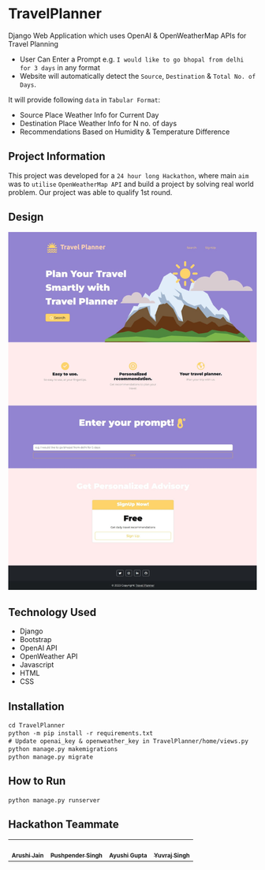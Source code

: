 # TravelPlanner
Django Web Application which uses OpenAI &amp; OpenWeatherMap APIs for Travel Planning 

- User Can Enter a Prompt e.g. `I would like to go bhopal from delhi for 3 days` in any format
- Website will automatically detect the `Source`, `Destination` & `Total No. of Days`.

It will provide following `data` in `Tabular Format`:

- Source Place Weather Info for Current Day
- Destination Place Weather Info for N no. of days
- Recommendations Based on Humidity & Temperature Difference

## Project Information
This project was developed for a `24 hour long Hackathon`, where main `aim` was to `utilise` `OpenWeatherMap API` and build a project by solving real world problem.
Our project was able to qualify 1st round.

## Design
![Design](Design/Design.JPG)

## Technology Used
- Django
- Bootstrap
- OpenAI API
- OpenWeather API
- Javascript
- HTML
- CSS

## Installation
```
cd TravelPlanner
python -m pip install -r requirements.txt
# Update openai_key & openweather_key in TravelPlanner/home/views.py
python manage.py makemigrations
python manage.py migrate
```

## How to Run
```
python manage.py runserver 
```

## Hackathon Teammate
<table>
<tr>

<td align="center">
    <a href="https://github.com/arushi167">
        <kbd><img src="https://avatars3.githubusercontent.com/arushi167?size=400" width="100px;" alt=""/></kbd><br />
        <sub><b>Arushi Jain</b></sub>
    </a><br />
</td>

<td align="center">
    <a href="https://github.com/PushpenderIndia">
        <kbd><img src="https://avatars3.githubusercontent.com/PushpenderIndia?size=400" width="100px;" alt=""/></kbd><br />
        <sub><b>Pushpender Singh</b></sub>
    </a><br />
</td>

<td align="center">
    <a href="https://github.com/Ayushi0405">
        <kbd><img src="https://avatars3.githubusercontent.com/Ayushi0405?size=400" width="100px;" alt=""/></kbd><br />
        <sub><b>Ayushi Gupta</b></sub>
    </a><br />
</td>

<td align="center">
    <a href="https://github.com/Yuvraj0208">
        <kbd><img src="https://avatars3.githubusercontent.com/Yuvraj0208?size=400" width="100px;" alt=""/></kbd><br />
        <sub><b>Yuvraj Singh</b></sub>
    </a><br />
</td>

</tr>
</tr>
</table>



